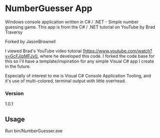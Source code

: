 # NumberGuesser App

Windows console application written in C# / .NET - Simple number guessing game. This app is from the C# / .NET tutorial on YouTube by Brad Traversy

Forked by JasonBrownell

I viewed Brad's YouTube video tutorial [https://www.youtube.com/watch?v=GcFJjpMFJvI], where he developed this code. I forked the code base for this so I'll have a template/inspiration for any simple Visual C# app I create in the future.

Especially of interest to me is Visual C# Console Application Tooling, and it's use of multi-colored, terminal output with little overhead.

### Version
1.0.1

## Usage
Run bin/NumberGuesser.exe

